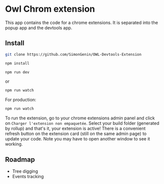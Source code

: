 # Owl Chrom extension

This app contains the code for a chrome extensions. 
It is separated into the popup app and the devtools app. 

## Install

```bash
git clone https://github.com/SimonGenin/OWL-Devtools-Extension
```

```bash
npm install
```

```bash
npm run dev
```
or 
```bash
npm run watch
```

For production:
```bash
npm run watch
```

To run the extension, go to your chrome extensions admin panel and click on `Charger l'extension non empaquetée`.
Select your build folder (generated by rollup) and that's it, your extension is active! 
There is a convenient refresh button on the extension card (still on the same admin page) to update your code. 
Note you may have to open another window to see it working.

## Roadmap

- Tree digging
- Events tracking
